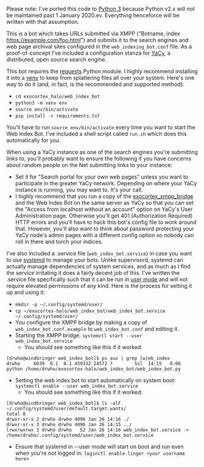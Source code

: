 Please note: I've ported this code to [Python 3](https://pythonclock.org) because Python v2.x will not be maintained past 1 January 2020.ev.  Everything henceforce will be written with that assumption.

This is a bot which takes URLs submitted via XMPP ("Botname, index https://example.com/foo.html") and submits it to the search engines and web page archival sites configured in the `web_indexing_bot.conf` file.  As a proof-of-concept I've included a configuration stanza for [YaCy](http://yacy.de/), a distributed, open source search engine.

This bot requires the [requests](http://docs.python-requests.org/en/master/) Python module.  I highly recommend installing it into a [venv](https://docs.python.org/3/tutorial/venv.html) to keep from splattering files all over your system.  Here's one way to do it (and, in fact, is the recommended and supported method):

* `cd exocortex_halo/web_index_bot`
* `python3 -m venv env`
* `source env/bin/activate`
* `pip install -r requirements.txt`

You'll have to run `source env/bin/activate` every time you want to start the Web Index Bot.  I've included a shell script called `run.sh` which does this automatically for you.

When using a YaCy instance as one of the search engines you're submitting links to, you'll probably want to ensure the following if you have concerns about random people on the Net submitting links to your instance:

* Set it for "Search portal for your own web pages" unless you want to participate in the greater YaCy network.  Depending on where your YaCy instance is running, you may want to.  It's your call.
* I highly recommend that you run a copy of the [exocortex_xmpp_bridge](https://github.com/virtadpt/exocortex-halo/tree/master/exocortex_xmpp_bridge) and the Web Index Bot on the same server as YaCy so that you can set the "Access from localhost without an account" option on YaCy's User Administration page.  Otherwise you'll get 401 (Authorization Required) HTTP errors and you'll have to hack this bot's config file to work around that.  However, you'll also want to think about password protecting your YaCy node's admin pages with a different config option so nobody can roll in there and torch your indices.

I've also included a .service file (`web_index_bot.service`) in case you want to use [systemd](https://www.freedesktop.org/wiki/Software/systemd/) to manage your bots.  Unlike supervisord, systemd can actually manage dependencies of system services, and as much as I find the service irritating it does a fairly decent job of this.  I've written the .service file specifically such that it can be run in [user mode](https://wiki.archlinux.org/index.php/Systemd/User) and will not require elevated permissions of any kind.  Here is the process for setting it up and using it:

* `mkdir -p ~/.config/systemd/user/`
* `cp ~/exocortex-halo/web_index_bot/web_index_bot.service ~/.config/systemd/user/`
* You configure the XMPP bridge by making a copy of `web_index_bot.conf.example` to `web_index_bot.conf` and editing it.
* Starting the XMPP bridge: `systemctl start --user web_index_bot.service`
  * You should see something like this if it worked:
```
[drwho@windbringer web_index_bot]$ ps aux | grep [w]eb_index
drwho     6039  0.1  0.1 459332 24572 ?        Ssl  14:15   0:06 python /home/drwho/exocortex-halo/web_index_bot/web_index_bot.py
```
* Setting the web index bot to start automatically on system boot: `systemctl enable --user web_index_bot.service`
  * You should see something like this if it worked:

```
[drwho@windbringer web_index_bot]$ ls -alF ~/.config/systemd/user/default.target.wants/
total 8
drwxr-xr-x 2 drwho drwho 4096 Jan 26 14:16 ./
drwxr-xr-x 3 drwho drwho 4096 Jan 26 14:15 ../
lrwxrwxrwx 1 drwho drwho   52 Jan 26 14:16 web_index_bot.service -> /home/drwho/.config/systemd/user/web_index_bot.service
```
* Ensure that systemd in --user mode will start on boot and run even when you're not logged in: `loginctl enable-linger <your username here>`
